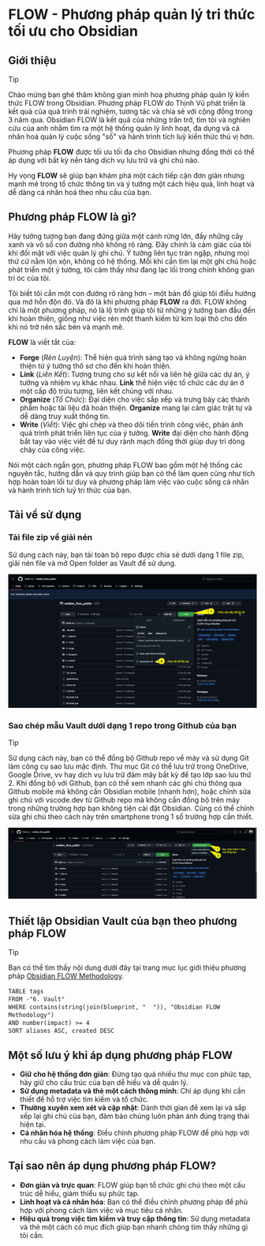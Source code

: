 # FLOW - Phương pháp quản lý tri thức tối ưu cho Obsidian

## Giới thiệu

> [!tip]
Chào mừng bạn ghé thăm không gian minh hoạ phương pháp quản lý kiến thức FLOW trong Obsidian. 
Phương pháp FLOW do Thịnh Vũ phát triển là kết quả của quá trình trải nghiệm, tương tác và chia sẻ với cộng đồng trong 3 năm qua. 
Obsidian FLOW là kết quả của những trăn trở, tìm tòi và nghiên cứu của anh nhằm tìm ra một hệ thống quản lý linh hoạt, đa dụng và cá nhân hoá quản lý cuộc sống "số" và hành trình tích luỹ kiến thức thú vị hơn.

Phương pháp **FLOW** được tối ưu tối đa cho Obsidian nhưng đồng thời có thể áp dụng với bất kỳ nền tảng dịch vụ lưu trữ và ghi chú nào.

Hy vọng **FLOW** sẽ giúp bạn khám phá một cách tiếp cận đơn giản nhưng mạnh mẽ trong tổ chức thông tin và ý tưởng một cách hiệu quả, linh hoạt và dễ dàng cá nhân hoá theo nhu cầu của bạn.

## Phương pháp FLOW là gì?

Hãy tưởng tượng bạn đang đứng giữa một cánh rừng lớn, đầy những cây xanh và vô số con đường nhỏ không rõ ràng. Đây chính là cảm giác của tôi khi đối mặt với việc quản lý ghi chú. Ý tưởng liên tục tràn ngập, nhưng mọi thứ cứ nằm lộn xộn, không có hệ thống. Mỗi khi cần tìm lại một ghi chú hoặc phát triển một ý tưởng, tôi cảm thấy như đang lạc lối trong chính không gian trí óc của tôi.

Tôi biết tôi cần một con đường rõ ràng hơn – một bản đồ giúp tôi điều hướng qua mớ hỗn độn đó. Và đó là khi phương pháp **FLOW** ra đời. FLOW không chỉ là một phương pháp, nó là lộ trình giúp tôi từ những ý tưởng ban đầu đến khi hoàn thiện, giống như việc rèn một thanh kiếm từ kim loại thô cho đến khi nó trở nên sắc bén và mạnh mẽ. 

**FLOW** là viết tắt của:

- **Forge** (_Rèn Luyện_): Thể hiện quá trình sáng tạo và không ngừng hoàn thiện từ ý tưởng thô sơ cho đến khi hoàn thiện. 
- **Link** (_Liên Kết_): Tượng trưng cho sự kết nối và liên hệ giữa các dự án, ý tưởng và nhiệm vụ khác nhau. **Link** thể hiện việc tổ chức các dự án ở một cấp độ trừu tượng, liên kết chúng với nhau.
- **Organize** (_Tổ Chức_): Đại diện cho việc sắp xếp và trưng bày các thành phẩm hoặc tài liệu đã hoàn thiện. **Organize** mang lại cảm giác trật tự và dễ dàng truy xuất thông tin.
- **Write** (_Viết_): Việc ghi chép và theo dõi tiến trình công việc, phản ánh quá trình phát triển liên tục của ý tưởng. **Write** đại diện cho hành động bắt tay vào việc viết để tư duy rành mạch đồng thời giúp duy trì dòng chảy của công việc.

Nói một cách ngắn gọn, phương pháp FLOW bao gồm một hệ thống các nguyên tắc, hướng dẫn và quy trình giúp bạn có thể làm quen cũng như tích hợp hoàn toàn lối tư duy và phương pháp làm việc vào cuộc sống cá nhân và hành trình tích luỹ tri thức của bạn.

## Tải về sử dụng

### Tải file zip về giải nén

Sử dụng cách này, bạn tải toàn bộ repo được chia sẻ dưới dạng 1 file zip, giải nén file và mở Open folder as Vault để sử dụng.

![](6.%20Vault/attachments/obsidian_flow_github_download_zip.png)

### Sao chép mẫu Vault dưới dạng 1 repo trong Github của bạn

>[!tip]
> Sử dụng cách này, bạn có thể đồng bộ Github repo về máy và sử dụng Git làm công cụ sao lưu mặc định. Thư mục Git có thể lưu trữ trong OneDrive, Google Drive, vv hay dịch vụ lưu trữ đám mây bất kỳ để tạo lớp sao lưu thứ 2. Khi đồng bộ với Github, bạn có thể xem nhanh các ghi chú thông qua Github mobile mà không cần Obsidian mobile (nhanh hơn), hoặc chỉnh sửa ghi chú với vscode.dev từ Github repo mà không cần đồng bộ trên máy trong những trường hợp bạn không tiện cài đặt Obsidian. Cũng có thể chỉnh sửa ghi chú theo cách này trên smartphone trong 1 số trường hợp cần thiết.

![](6.%20Vault/attachments/obsidian_flow_github_template_repo.png)


## Thiết lập Obsidian Vault của bạn theo phương pháp FLOW

>[!tip]
>Bạn có thể tìm thấy nội dung dưới đây tại trang mục lục giới thiệu phương pháp [Obsidian FLOW Methodology](4.%20Blueprint/Obsidian%20FLOW%20Methodology.md).

```dataview
TABLE tags
FROM -"6. Vault"
WHERE contains(string(join(blueprint, "  ")), "Obsidian FLOW Methodology")
AND number(impact) >= 4
SORT aliases ASC, created DESC
```
## Một số lưu ý khi áp dụng phương pháp FLOW

- **Giữ cho hệ thống đơn giản**: Đừng tạo quá nhiều thư mục con phức tạp, hãy giữ cho cấu trúc của bạn dễ hiểu và dễ quản lý.
- **Sử dụng metadata và thẻ một cách thông minh**: Chỉ áp dụng khi cần thiết để hỗ trợ việc tìm kiếm và tổ chức.
- **Thường xuyên xem xét và cập nhật**: Dành thời gian để xem lại và sắp xếp lại ghi chú của bạn, đảm bảo chúng luôn phản ánh đúng trạng thái hiện tại.
- **Cá nhân hóa hệ thống**: Điều chỉnh phương pháp FLOW để phù hợp với nhu cầu và phong cách làm việc của bạn.

## Tại sao nên áp dụng phương pháp FLOW?

- **Đơn giản và trực quan**: FLOW giúp bạn tổ chức ghi chú theo một cấu trúc dễ hiểu, giảm thiểu sự phức tạp.
- **Linh hoạt và cá nhân hóa**: Bạn có thể điều chỉnh phương pháp để phù hợp với phong cách làm việc và mục tiêu cá nhân.
- **Hiệu quả trong việc tìm kiếm và truy cập thông tin**: Sử dụng metadata và thẻ một cách có mục đích giúp bạn nhanh chóng tìm thấy những gì tôi cần.
